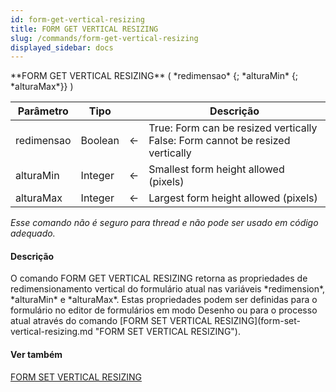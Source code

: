 ```yaml
---
id: form-get-vertical-resizing
title: FORM GET VERTICAL RESIZING
slug: /commands/form-get-vertical-resizing
displayed_sidebar: docs
---
```


<!--REF #_command_.FORM GET VERTICAL RESIZING.Syntax-->**FORM GET VERTICAL RESIZING** ( *redimensao* {; *alturaMin* {; *alturaMax*}} )<!-- END REF-->
<!--REF #_command_.FORM GET VERTICAL RESIZING.Params-->
| Parâmetro | Tipo |  | Descrição |
| --- | --- | --- | --- |
| redimensao | Boolean | &#8592; | True: Form can be resized vertically<br/>False: Form cannot be resized vertically |
| alturaMin | Integer | &#8592; | Smallest form height allowed (pixels) |
| alturaMax | Integer | &#8592; | Largest form height allowed (pixels) |

<!-- END REF-->

*Esse comando não é seguro para thread e não pode ser usado em código adequado.*


#### Descrição 

<!--REF #_command_.FORM GET VERTICAL RESIZING.Summary-->O comando FORM GET VERTICAL RESIZING retorna as propriedades de redimensionamento vertical do formulário atual nas variáveis *redimension*, *alturaMin* e *alturaMax*.<!-- END REF--> Estas propriedades podem ser definidas para o formulário no editor de formulários em modo Desenho ou para o processo atual através do comando [FORM SET VERTICAL RESIZING](form-set-vertical-resizing.md "FORM SET VERTICAL RESIZING").

#### Ver também 

[FORM SET VERTICAL RESIZING](form-set-vertical-resizing.md)  
